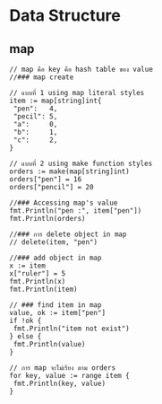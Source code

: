 # Data Structure

## map

    // map คือ key คือ hash table ของ value
    //### map create

    // แบบที่ 1 using map literal styles
    item := map[string]int{
     "pen":   4,
     "pecil": 5,
     "a":     0,
     "b":     1,
     "c":     2,
    }

    // แบบที่ 2 using make function styles
    orders := make(map[string]int)
    orders["pen"] = 16
    orders["pencil"] = 20

    //### Accessing map's value
    fmt.Println("pen :", item["pen"])
    fmt.Println(orders)

    //### การ delete object in map
    // delete(item, "pen")

    //### add object in map
    x := item
    x["ruler"] = 5
    fmt.Println(x)
    fmt.Println(item)

    // ### find item in map
    value, ok := item["pen"]
    if !ok {
     fmt.Println("item not exist")
    } else {
     fmt.Println(value)
    }

    // การ map จะไม่เรียง ตาม orders
    for key, value := range item {
     fmt.Println(key, value)
    }
